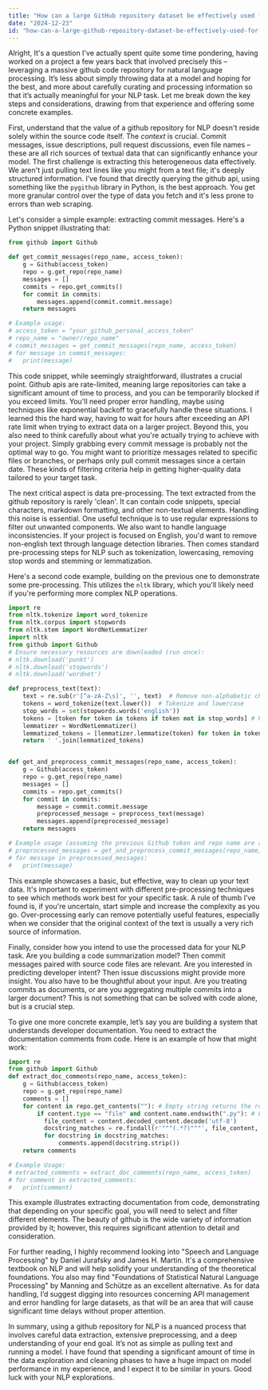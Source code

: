 ```yaml
---
title: "How can a large GitHub repository dataset be effectively used for an NLP project?"
date: "2024-12-23"
id: "how-can-a-large-github-repository-dataset-be-effectively-used-for-an-nlp-project"
---
```


Alright,  It's a question I've actually spent quite some time pondering, having worked on a project a few years back that involved precisely this – leveraging a massive github code repository for natural language processing. It’s less about simply throwing data at a model and hoping for the best, and more about carefully curating and processing information so that it’s actually meaningful for your NLP task. Let me break down the key steps and considerations, drawing from that experience and offering some concrete examples.

First, understand that the value of a github repository for NLP doesn't reside solely within the source code itself. The *context* is crucial. Commit messages, issue descriptions, pull request discussions, even file names – these are all rich sources of textual data that can significantly enhance your model. The first challenge is extracting this heterogeneous data effectively. We aren't just pulling text lines like you might from a text file; it's deeply structured information. I’ve found that directly querying the github api, using something like the `pygithub` library in Python, is the best approach. You get more granular control over the type of data you fetch and it's less prone to errors than web scraping.

Let's consider a simple example: extracting commit messages. Here's a Python snippet illustrating that:

```python
from github import Github

def get_commit_messages(repo_name, access_token):
    g = Github(access_token)
    repo = g.get_repo(repo_name)
    messages = []
    commits = repo.get_commits()
    for commit in commits:
        messages.append(commit.commit.message)
    return messages

# Example usage:
# access_token = "your_github_personal_access_token"
# repo_name = "owner/repo_name"
# commit_messages = get_commit_messages(repo_name, access_token)
# for message in commit_messages:
#   print(message)
```

This code snippet, while seemingly straightforward, illustrates a crucial point. Github apis are rate-limited, meaning large repositories can take a significant amount of time to process, and you can be temporarily blocked if you exceed limits. You'll need proper error handling, maybe using techniques like exponential backoff to gracefully handle these situations. I learned this the hard way, having to wait for hours after exceeding an API rate limit when trying to extract data on a larger project. Beyond this, you also need to think carefully about what you're actually trying to achieve with your project. Simply grabbing every commit message is probably not the optimal way to go. You might want to prioritize messages related to specific files or branches, or perhaps only pull commit messages since a certain date. These kinds of filtering criteria help in getting higher-quality data tailored to your target task.

The next critical aspect is data pre-processing. The text extracted from the github repository is rarely 'clean'. It can contain code snippets, special characters, markdown formatting, and other non-textual elements. Handling this noise is essential. One useful technique is to use regular expressions to filter out unwanted components. We also want to handle language inconsistencies. If your project is focused on English, you'd want to remove non-english text through language detection libraries. Then comes standard pre-processing steps for NLP such as tokenization, lowercasing, removing stop words and stemming or lemmatization.

Here's a second code example, building on the previous one to demonstrate some pre-processing. This utilizes the `nltk` library, which you'll likely need if you're performing more complex NLP operations.

```python
import re
from nltk.tokenize import word_tokenize
from nltk.corpus import stopwords
from nltk.stem import WordNetLemmatizer
import nltk
from github import Github
# Ensure necessary resources are downloaded (run once):
# nltk.download('punkt')
# nltk.download('stopwords')
# nltk.download('wordnet')

def preprocess_text(text):
    text = re.sub(r'[^a-zA-Z\s]', '', text)  # Remove non-alphabetic characters
    tokens = word_tokenize(text.lower())  # Tokenize and lowercase
    stop_words = set(stopwords.words('english'))
    tokens = [token for token in tokens if token not in stop_words] # Remove stop words
    lemmatizer = WordNetLemmatizer()
    lemmatized_tokens = [lemmatizer.lemmatize(token) for token in tokens] # Lemmatization
    return ' '.join(lemmatized_tokens)


def get_and_preprocess_commit_messages(repo_name, access_token):
    g = Github(access_token)
    repo = g.get_repo(repo_name)
    messages = []
    commits = repo.get_commits()
    for commit in commits:
        message = commit.commit.message
        preprocessed_message = preprocess_text(message)
        messages.append(preprocessed_message)
    return messages

# Example usage (assuming the previous Github token and repo name are available):
# preprocessed_messages = get_and_preprocess_commit_messages(repo_name, access_token)
# for message in preprocessed_messages:
#   print(message)
```

This example showcases a basic, but effective, way to clean up your text data. It's important to experiment with different pre-processing techniques to see which methods work best for your specific task. A rule of thumb I’ve found is, if you're uncertain, start simple and increase the complexity as you go. Over-processing early can remove potentially useful features, especially when we consider that the original context of the text is usually a very rich source of information.

Finally, consider how you intend to use the processed data for your NLP task. Are you building a code summarization model? Then commit messages paired with source code files are relevant. Are you interested in predicting developer intent? Then issue discussions might provide more insight. You also have to be thoughtful about your input. Are you treating commits as documents, or are you aggregating multiple commits into a larger document? This is not something that can be solved with code alone, but is a crucial step.

To give one more concrete example, let’s say you are building a system that understands developer documentation. You need to extract the documentation comments from code. Here is an example of how that might work:

```python
import re
from github import Github
def extract_doc_comments(repo_name, access_token):
    g = Github(access_token)
    repo = g.get_repo(repo_name)
    comments = []
    for content in repo.get_contents(""): # Empty string returns the root contents
        if content.type == "file" and content.name.endswith(".py"): # Focus only on python files
          file_content = content.decoded_content.decode('utf-8')
          docstring_matches = re.findall(r'"""(.*?)"""', file_content, re.DOTALL)
          for docstring in docstring_matches:
              comments.append(docstring.strip())
    return comments

# Example Usage:
# extracted_comments = extract_doc_comments(repo_name, access_token)
# for comment in extracted_comments:
#   print(comment)
```

This example illustrates extracting documentation from code, demonstrating that depending on your specific goal, you will need to select and filter different elements. The beauty of github is the wide variety of information provided by it; however, this requires significant attention to detail and consideration.

For further reading, I highly recommend looking into "Speech and Language Processing" by Daniel Jurafsky and James H. Martin. It's a comprehensive textbook on NLP and will help solidify your understanding of the theoretical foundations. You also may find "Foundations of Statistical Natural Language Processing" by Manning and Schütze as an excellent alternative. As for data handling, I’d suggest digging into resources concerning API management and error handling for large datasets, as that will be an area that will cause significant time delays without proper attention.

In summary, using a github repository for NLP is a nuanced process that involves careful data extraction, extensive preprocessing, and a deep understanding of your end goal. It’s not as simple as pulling text and running a model. I have found that spending a significant amount of time in the data exploration and cleaning phases to have a huge impact on model performance in my experience, and I expect it to be similar in yours. Good luck with your NLP explorations.
